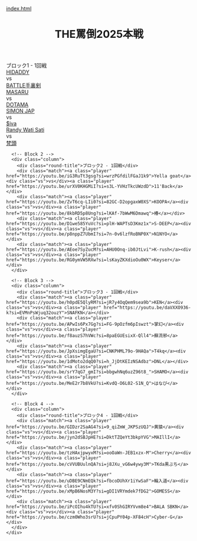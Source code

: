 [index.html](https://github.com/user-attachments/files/23143020/index.html)
<!DOCTYPE html>
<html lang="en">

  <head>
    <meta charset="UTF-8">
    <title>Untitled</title>
    

  </head>
    
  <body>
  <!doctype html>
<html lang="ja">
<head>
<meta charset="utf-8" />
<meta name="viewport" content="width=device-width,initial-scale=1" />
<title>THE 罵倒 — 32人トーナメント (1回戦のみ)</title>
<style>
  :root{
    --bg:#000000;
    --panel:#111111;
    --muted:#333333;
    --accent:#ffffff;
    --white:#ffffff;
    --glow: 0 6px 18px rgba(255,255,255,0.1);
    --radius:8px;
    --font-sans: "Noto Sans JP", "Helvetica Neue", Arial, sans-serif;
  }

  html,body{
    height:100%;
    margin:0;
    background:var(--bg);
    color:var(--white);
    font-family:var(--font-sans);
    -webkit-font-smoothing:antialiased;
  }

  header{
    padding:22px 14px 6px;
    text-align:center;
  }

  h1{
    margin:0;
    font-size:28px;
    letter-spacing:2px;
    color:var(--accent);
    text-shadow: 0 2px 0 rgba(0,0,0,0.6);
  }

  .sub{
    margin-top:6px;
    color:#cccccc;
    font-size:13px;
  }

  /* Board: 縦一列 */
  .wrap {
    padding:18px;
  }

  .board {
    display:flex;
    flex-direction: column;
    gap:28px;
    align-items: center;
    padding:14px;
  }

  .column {
    display:flex;
    flex-direction: column;
    gap:18px;
    width: 90%;
    max-width: 600px;
  }

  .round-title {
    font-size:16px;
    font-weight:800;
    color:#ffffff;
    text-align:center;
    padding:8px 12px;
    background: rgba(255,255,255,0.1);
    border-radius:6px;
    border-bottom:2px solid rgba(255,255,255,0.2);
  }

  .match {
    background: rgba(255,255,255,0.05);
    border:1px solid rgba(255,255,255,0.15);
    border-radius: var(--radius);
    padding:10px;
    display:flex;
    flex-direction: column;
    justify-content:center;
    gap:6px;
    box-shadow: var(--glow);
  }

  .player {
    display:block;
    text-decoration:none;
    color:#ffffff;
    padding:8px 10px;
    border-radius:6px;
    font-weight:700;
    font-size:14px;
    letter-spacing:0.6px;
    background: rgba(255,255,255,0.05);
    transition: transform .12s ease, background .12s ease;
    text-align:center;
    border:2px solid transparent;
  }

  .player:hover {
    transform:translateY(-3px);
    background: rgba(255,255,255,0.15);
    border-color: rgba(255,255,255,0.25);
  }

  .player::after{
    content: " 🔗";
    font-size:12px;
    opacity:0;
    margin-left:6px;
    transition: opacity .12s;
  }
  .player:hover::after{ opacity:1; }

  .vs {
    text-align:center;
    font-size:12px;
    color:#cccccc;
    margin:4px 0;
  }

  @media (max-width:700px){
    .column{ width: 100%; }
  }

  .hint{ font-size:12px; color:#a9a9a9; text-align:center; margin-top:10px; }
</style>
</head>
<body>
  <header>
    <h1>THE罵倒2025本戦</h1>
    <div class="sub"></div>
  </header>

  <div class="wrap">
    <div class="board">
      <!-- Block 1 -->
      <div class="column">
        <div class="round-title">ブロック1 - 1回戦</div>
        <div class="match"><a class="player" href="https://youtu.be/zRGjhs3Svb8?si=WghwHk1InUchHXcW">HIDADDY</a><div class="vs">vs</div><a class="player" href="https://youtu.be/EiVKWR1G7e8?si=xmec2cVnp0wjACQL">BATTLE手裏剣</a></div>
        <div class="match"><a class="player" href="https://youtu.be/EXH-ZwPBOUs?si=keeuh47dPi_BVKES">MASARU</a><div class="vs">vs</div><a class="player" href="https://youtu.be/J_4idtP30BA?si=4_P9laviMJAZPF3L">DOTAMA</a></div>
        <div class="match"><a class="player" href="https://youtu.be/a9df8e0QZ_E?si=3fYP26Pnjm8VG0ck">SIMON JAP</a><div class="vs">vs</div><a class="player" href="https://youtu.be/wKnERFGSbZw?si=-49NbYD_XLOQWzU8">$iva</a></div>
        <div class="match"><a class="player" href="https://youtu.be/uRzNdiEtE8Y?si=Bym9od8ObPHaLqZ7">Randy Wati Sati</a><div class="vs">vs</div><a class="player" href="https://youtu.be/rhM9W6EjEeM?si=7T2WzdUEdlyOTSym">梵頭</a></div>
      </div>

      <!-- Block 2 -->
      <div class="column">
        <div class="round-title">ブロック2 - 1回戦</div>
        <div class="match"><a class="player" href="https://youtu.be/iG3RuTt3gsg?si=wrzPGfdilFGaJ1k9">Yella goat</a><div class="vs">vs</div><a class="player" href="https://youtu.be/urXV0KHGMiI?si=s3L-YVHzTkcUWzdD">11'Back</a></div>
        <div class="match"><a class="player" href="https://youtu.be/ZvT6cq-LIi0?si=82GC-D2opgaxW0XS">KOOPA</a><div class="vs">vs</div><a class="player" href="https://youtu.be/8kbRD5p8Ung?si=lKAf-7bWwM6Dmawq">椿</a></div>
        <div class="match"><a class="player" href="https://youtu.be/D1we585YuVc?si=plH-WAPTsD3Kmz1x">S-DEEP</a><div class="vs">vs</div><a class="player" href="https://youtu.be/p8nppZ7UbmI?si=7n-0v6lzfRoBNP0X">N1NYO</a></div>
        <div class="match"><a class="player" href="https://youtu.be/AEoe7SyZucM?si=AHU0Onq-ib0JtLvi">K-rush</a><div class="vs">vs</div><a class="player" href="https://youtu.be/RG0ymVW5RXw?si=lsKayZKXdioOu0WX">Keyser</a></div>
      </div>

      <!-- Block 3 -->
      <div class="column">
        <div class="round-title">ブロック3 - 1回戦</div>
        <div class="match"><a class="player" href="https://youtu.be/h0pdE5QlyRM?si=jR7y4OqQem9sea9b">KEN</a><div class="vs">vs</div><a class="player" href="https://youtu.be/daVXXO936-k?si=EVMnPsWjuq32ouzY">SNAFKN</a></div>
        <div class="match"><a class="player" href="https://youtu.be/APwIs6Px7Gg?si=FG-9pOzfm6pIswzt">掌幻</a><div class="vs">vs</div><a class="player" href="https://youtu.be/f8auzS7hVWc?si=8paEGUEsixX-Qll4">蘇流邪</a></div>
        <div class="match"><a class="player" href="https://youtu.be/JpXsimgEgaU?si=CNKPHML79o-9HAQa">T4kq</a><div class="vs">vs</div><a class="player" href="https://youtu.be/1dMoto2dqQ0?si=h_JjDtKEIzNSAdbz">DNL</a></div>
        <div class="match"><a class="player" href="https://youtu.be/srY7qG7_gmI?si=bbgwhNq6uzZ96t8_">SHAMO</a><div class="vs">vs</div><a class="player" href="https://youtu.be/MeE2r7b8VkU?si=KvdQ-O6L02-S1N_Q">はなび</a></div>
      </div>

      <!-- Block 4 -->
      <div class="column">
        <div class="round-title">ブロック4 - 1回戦</div>
        <div class="match"><a class="player" href="https://youtu.be/GIDzr2SaAG4?si=9_qiZmW_JKPSzUQJ">黄猿</a><div class="vs">vs</div><a class="player" href="https://youtu.be/jyn2dSBJpHE?si=DktTZQeYt3bkpYVG">MAIllI</a></div>
        <div class="match"><a class="player" href="https://youtu.be/tzHAxjpwyxM?si=ooOaWn-JEB1xzx-M">Cherry</a><div class="vs">vs</div><a class="player" href="https://youtu.be/cVVUBUulnQA?si=j8JXu_vG6w4ywy3M">TKda黒ぶち</a></div>
        <div class="match"><a class="player" href="https://youtu.be/uDBE9CNmEQk?si=fbcoDUhXr1iYwSaF">輪入道</a><div class="vs">vs</div><a class="player" href="https://youtu.be/xMpB6NosM3Y?si=gDI1VRYmdek7fDG2">GOMESS</a></div>
        <div class="match"><a class="player" href="https://youtu.be/iPcOIhu4kTU?si=xfv0ShGIRYVvm8e4">BALA SBKN</a><div class="vs">vs</div><a class="player" href="https://youtu.be/czm0Who3srU?si=jCpuPY04p-XF84cH">Cyber-G</a></div>
      </div>
    </div>
  </div>

  <div class="hint"></code> </div>

<script>
(function(){
  document.addEventListener('click', function(e){
    const a = e.target.closest('a.player');
    if(!a) return;
    if(a.getAttribute('href') === '#'){
      e.preventDefault();
      const url = prompt('このプレイヤーのリンクを入力してください（空欄でキャンセル）', '');
      if(url && url.trim() !== ''){
        a.setAttribute('href', url.trim());
        window.open(url.trim(), '_blank');
      }
    }
  }, false);
})();
</script>
</body>
</html>
    
  </body>
  
</html>
